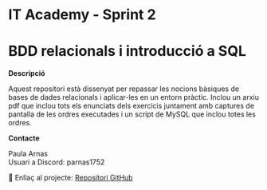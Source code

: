 # IT Academy - Sprint 2
# BDD relacionals i introducció a SQL

<b>Descripció</b><br>

Aquest repositori està dissenyat per repassar les nocions bàsiques de bases de dades relacionals i aplicar-les en un entorn pràctic.
Inclou un arxiu pdf que inclou tots els enunciats dels exercicis juntament amb captures de pantalla de les ordres executades i un script de MySQL que inclou totes les ordres.

<b>Contacte</b><br>

Paula Arnas<br>
Usuari a Discord: parnas1752<br>

🔗 Enllaç al projecte: [Repositori GitHub](https://github.com/parnsant/IT-Academy---Sprint-2)
